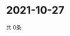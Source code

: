 # 2021-10-27
  共 0条

  <!-- BEGIN -->
  <!-- 最后更新时间Wed Oct 27 2021 13:12:57 GMT+0000 (Coordinated Universal Time) -->
  
  <!-- END -->
  
  